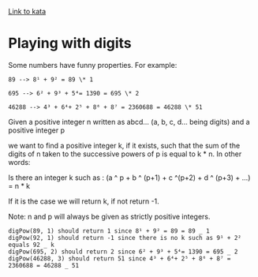 [Link to kata](https://www.codewars.com/kata/5552101f47fc5178b1000050/train/javascript)

# Playing with digits

Some numbers have funny properties. For example:

    89 --> 8¹ + 9² = 89 \* 1

    695 --> 6² + 9³ + 5⁴= 1390 = 695 \* 2

    46288 --> 4³ + 6⁴+ 2⁵ + 8⁶ + 8⁷ = 2360688 = 46288 \* 51

Given a positive integer n written as abcd... (a, b, c, d... being digits) and a positive integer p

we want to find a positive integer k, if it exists, such that the sum of the digits of n taken to the successive powers of p is equal to k \* n.
In other words:

Is there an integer k such as : (a ^ p + b ^ (p+1) + c ^(p+2) + d ^ (p+3) + ...) = n \* k

If it is the case we will return k, if not return -1.

Note: n and p will always be given as strictly positive integers.

    digPow(89, 1) should return 1 since 8¹ + 9² = 89 = 89 _ 1
    digPow(92, 1) should return -1 since there is no k such as 9¹ + 2² equals 92 _ k
    digPow(695, 2) should return 2 since 6² + 9³ + 5⁴= 1390 = 695 _ 2
    digPow(46288, 3) should return 51 since 4³ + 6⁴+ 2⁵ + 8⁶ + 8⁷ = 2360688 = 46288 _ 51
